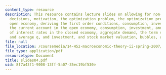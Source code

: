 ```yaml
---
content_type: resource
description: This resource contains lecture slides on allowing for non-trivial investment
  decisions, motivation, the optimization problem, the optimization problem for an
  open economy, deriving the first order conditions, consumption, investment, and
  the current account in the open economy, consumption, investment, and the term structure
  of interest rates in the closed economy, aggregate demand, the term structure, marginal
  and average q, and investment, and stock market valuation, bubbles, and investment.
file: null
file_location: /coursemedia/14-452-macroeconomic-theory-ii-spring-2007/8f7a43f1900813ff5a0735ec19bf530e_slides04.pdf
file_type: application/pdf
resourcetype: Document
title: slides04.pdf
uid: 8f7a43f1-9008-13ff-5a07-35ec19bf530e
---
```

